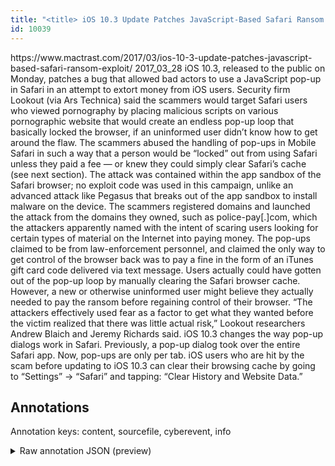 ```yaml
---
title: "<title> iOS 10.3 Update Patches JavaScript-Based Safari Ransom Exploit   </title>"
id: 10039
---
```


<title> iOS 10.3 Update Patches JavaScript-Based Safari Ransom Exploit   </title>
<source> https://www.mactrast.com/2017/03/ios-10-3-update-patches-javascript-based-safari-ransom-exploit/ </source>
<date> 2017_03_28 </date>
<text>
iOS 10.3, released to the public on Monday, patches a bug that allowed bad actors to use a JavaScript pop-up in Safari in an attempt to extort money from iOS users.
Security firm Lookout (via Ars Technica) said the scammers would target Safari users who viewed pornography by placing malicious scripts on various pornographic website that would create an endless pop-up loop that basically locked the browser, if an uninformed user didn’t know how to get around the flaw.
    The scammers abused the handling of pop-ups in Mobile Safari in such a way that a person would be “locked” out from using Safari unless they paid a fee — or knew they could simply clear Safari’s cache (see next section). The attack was contained within the app sandbox of the Safari browser; no exploit code was used in this campaign, unlike an advanced attack like Pegasus that breaks out of the app sandbox to install malware on the device.
    The scammers registered domains and launched the attack from the domains they owned, such as police-pay[.]com, which the attackers apparently named with the intent of scaring users looking for certain types of material on the Internet into paying money.
The pop-ups claimed to be from law-enforcement personnel, and claimed the only way to get control of the browser back was to pay a fine in the form of an iTunes gift card code delivered via text message. Users actually could have gotten out of the pop-up loop by manually clearing the Safari browser cache. However, a new or otherwise uninformed user might believe they actually needed to pay the ransom before regaining control of their browser.
“The attackers effectively used fear as a factor to get what they wanted before the victim realized that there was little actual risk,” Lookout researchers Andrew Blaich and Jeremy Richards said.
iOS 10.3 changes the way pop-up dialogs work in Safari. Previously, a pop-up dialog took over the entire Safari app. Now, pop-ups are only per tab. iOS users who are hit by the scam before updating to iOS 10.3 can clear their browsing cache by going to “Settings” -> “Safari” and tapping: “Clear History and Website Data.”
</text>



## Annotations

Annotation keys: content, sourcefile, cyberevent, info

<details>
<summary>Raw annotation JSON (preview)</summary>

```json
{
  "content": "iOS 10.3, released to the public on Monday, patches a bug that allowed bad actors to use a JavaScript pop-up in Safari in an attempt to extort money from iOS users. Security firm Lookout (via Ars Technica) said the scammers would target Safari users who viewed pornography by placing malicious scripts on various pornographic website that would create an endless pop-up loop that basically locked the browser, if an uninformed user didn\u2019t know how to get around the flaw.     The scammers abused the handling of pop-ups in Mobile Safari in such a way that a person would be \u201clocked\u201d out from using Safari unless they paid a fee \u2014 or knew they could simply clear Safari\u2019s cache (see next section). The attack was contained within the app sandbox of the Safari browser; no exploit code was used in this campaign, unlike an advanced attack like Pegasus that breaks out of the app sandbox to install malware on the device.     The scammers registered domains and launched the attack from the domains they owned, such as police-pay[.]com, which the attackers apparently named with the intent of scaring users looking for certain types of material on the Internet into paying money. The pop-ups claimed to be from law-enforcement personnel, and claimed the only way to get control of the browser back was to pay a fine in the form of an iTunes gift card code delivered via text message. Users actually could have gotten out of the pop-up loop by manually clearing the Safari browser cache. However, a new or otherwise uninformed user might believe they actually needed to pay the ransom before regaining control of their browser. \u201cThe attackers effectively used fear as a factor to get what they wanted before the victim realized that there was little actual risk,\u201d Lookout researchers Andrew Blaich and Jeremy Richards said. iOS 10.3 changes the way pop-up dialogs work in Safari. Previously, a pop-up dialog took over the entire Safari app. Now, pop-ups are only per tab. iOS users who are hit by the scam before updating to iOS 10.3 can clear their browsing cache by going to \u201cSettings\u201d -> \u201cSafari\u201d and tapping: \u201cClear History and Website Data.\u201d",
  "sourcefile": "10039.txt",
  "cyberevent": {
    "hopper": [
      {
        "index": 0,
        "relation": "Same",
        "events": [
          {
            "index": "E1",
            "type": "Vulnerability-related",
            "realis": "Actual",
            "nugget": {
              "startOffset": 10,
              "index": "T1",
              "endOffset": 18,
              "text": "released"
            },
            "argument": [
              {
                "index": "T2",
                "text": "Monday",
                "endOffset": 42,
                "role": {
                  "type": "Time"
                },
                "startOffset": 36,
                "type": "Time"
              },
              {
                "index": "T3",
                "text": "10.3",
                "endOffset": 8,
                "role": {
                  "type": "Patch-Number"
                },
                "startOffset": 4,
                "type": "Version"
              },
              {
                "index": "T15",
                "external_reference": {
                  "dbpediaURI": "http://dbpedia.org/resource/IOS_10"
                },
                "endOffset": 3,
                "role": {
                  "type": "Vulnerable_System"
                },
                "text": "iOS",
                "startOffset": 0,
                "type": "System"
              }
            ],
            "subtype": "PatchVulnerability"
          },
          {
            "index": "E2",
            "type": "Vulnerability-related",
            "realis": "Actual",
            "nugget": {
              "startOffset": 44,
              "index": "T4",
              "endOffset": 51,
              "text": "patches"
            },
      
```
</details>
